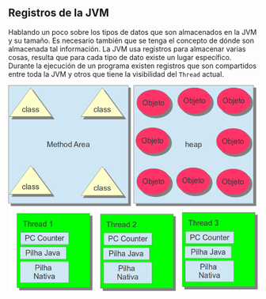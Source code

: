 ## Registros de la JVM



Hablando un poco sobre los tipos de datos que son almacenados en la JVM y su tamaño. Es necesario también que se tenga el concepto de dónde son almacenada tal información. La JVM usa registros para almacenar varias cosas, resulta que para cada tipo de dato existe un lugar específico. Durante la ejecución de un programa existen registros que son compartidos entre toda la JVM y otros que tiene la visibilidad del `Thread` actual.

![Los registros de JVM, Method Area y Heap son compartidas por toda la JVM y Program Counter, Stack Java y Stack Nativo cada Thread tiene su juego.](imagens/chapter_3_1.png)
